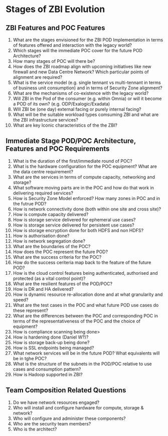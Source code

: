 # Stages of ZBI Evolution

## ZBI Features and POC Features
1. What are the stages envisioned for the ZBI POD Implementation in terms of features offered and interaction with the legacy world?
2. Which stages will the immediate POC cover for the future POD Architecture?
3. How many stages of POC will there be?
4. How does the ZBI roadmap align with upcoming initiatives like new firewall and new Data Centre Network? Which particular points of alignment are required?
5. What is the service model (e.g. single tennant vs multi-tennant in terms of business unit consumption) and in terms of Security Zone alignment? 
6. What are the mechanisms of co-existence with the legacy world?
7. Will ZBI in the Pod of the consumer (e.g. within Omnia) or will it become a POD of its own? (e.g. ODP/Exalogic/Exadata)
8. WIll ZBI be (one day) external facing or purely internal facing?
9. What will be the suitable workload types comsuming ZBI and what are the ZBI infrastructure services?
10. What are key Iconic characteristics of the the ZBI?

## Immediate Stage POD/POC Architecture, Features and POC Requirements
1. What is the duration of the first/immediate round of POC?
2. What is the hardware configuration for the POC equipment? What are the data centre requirement?
3. What are the services in terms of compute capacity, networking and storage?
4. What software moving parts are in the POC and how do that work in delivering required services?
5. How is Security Zone Model enforced? How many zones in POC and in the futrue POD?
6. How is network connectivity done (both within one site and cross site)?
7. How is compute capacity delivered?
8. How is storage service delivered for ephemeral use cases?
9. How is storage service delivered for persistent use cases?
10. How is storage encryption done for both HDFS and non HDFS?
11. How is authorisation done?
12. How is network segregation done?
13. What are the boundaries of the POC?
14. How does the POC represent the future POD?
15. What are the success criteria for the POC?
16. How do the success ceriteria map back to the feature of the future POD?
17. How is the cloud control features being authenticated, authorised and protected (as a vital control point)?
18. What are the resilient features of the POD/POC?
19. How is DR and HA delivered?
20. How is dynamic resource re-allocation done and at what granularity and speed?
21. What are the test cases in the POC and what future POD use cases do these represent?
22. What are the differences between the POC and corresponding POC in terms of the representativeness of the POC and the choice of equipment?
23. How is compliance scanning being done>
24. How is hardening done (Daniel W?)?
25. How is storage back-up being done?
26. How is SSL endpoints being managed?
27. What network services will be in the future POD? What equivalents will be in tghe POC?
28. What is the structure of the subnets in the POD/POC relative to use cases and consumption pattern?
29. How is Hadoop supported in ZBI?

## Team Composition Related Questions
1. Do we have network resources engaged?
2. Who will install and configure hardware for compute, storage & network?
3. Who will configure and administer these components?
3. Who are the security team members?
4. Who is the architect?


